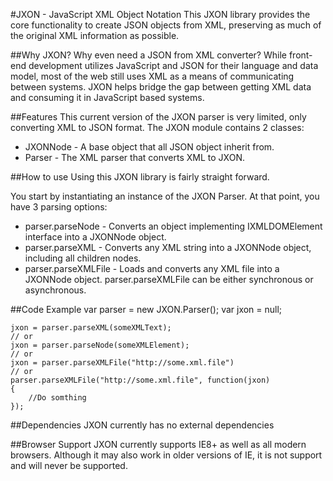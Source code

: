 #JXON - JavaScript XML Object Notation
This JXON library provides the core functionality to create JSON objects from XML, preserving as
much of the original XML information as possible.

##Why JXON?
Why even need a JSON from XML converter?  While front-end development utilizes JavaScript and JSON for 
their language and data model, most of the web still uses XML as a means of communicating between systems.  JXON
helps bridge the gap between getting XML data and consuming it in JavaScript based systems.

##Features
This current version of the JXON parser is very limited, only converting XML to JSON format.  The JXON module contains
2 classes:
* JXONNode - A base object that all JSON object inherit from.
* Parser - The XML parser that converts XML to JXON.

##How to use
Using this JXON library is fairly straight forward.

You start by instantiating an instance of the JXON Parser.
At that point, you have 3 parsing options:

* parser.parseNode - Converts an object implementing IXMLDOMElement interface into a JXONNode object.
* parser.parseXML - Converts any XML string into a JXONNode object, including all children nodes.
* parser.parseXMLFile - Loads and converts any XML file into a JXONNode object.  parser.parseXMLFile can be either synchronous or asynchronous.

##Code Example
	var parser = new JXON.Parser();
	var jxon = null;
	
	jxon = parser.parseXML(someXMLText);
	// or
	jxon = parser.parseNode(someXMLElement);
	// or
	jxon = parser.parseXMLFile("http://some.xml.file")
	// or
	parser.parseXMLFile("http://some.xml.file", function(jxon)
	{
		//Do somthing
	});

##Dependencies
JXON currently has no external dependencies

##Browser Support
JXON currently supports IE8+ as well as all modern browsers.  Although it may also work in older versions of IE, it 
is not support and will never be supported.